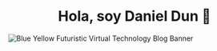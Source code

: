 <div align="center">
<h1 align="center">Hola, soy Daniel Dun</a> 👋</h1>
</div>
<img src="https://github.com/Ddun28/Ddun28/blob/main/Blue%20Yellow%20Futuristic%20Virtual%20Technology%20Blog%20Banner%20(1).png" alt="Blue Yellow Futuristic Virtual Technology Blog Banner">
<!--
**Ddun28/Ddun28** is a ✨ _special_ ✨ repository because its `README.md` (this file) appears on your GitHub profile.

Here are some ideas to get you started:

- 🔭 I’m currently working on ...
- 🌱 I’m currently learning ...
- 👯 I’m looking to collaborate on ...
- 🤔 I’m looking for help with ...
- 💬 Ask me about ...
- 📫 How to reach me: ...
- 😄 Pronouns: ...
- ⚡ Fun fact: ...
-->
